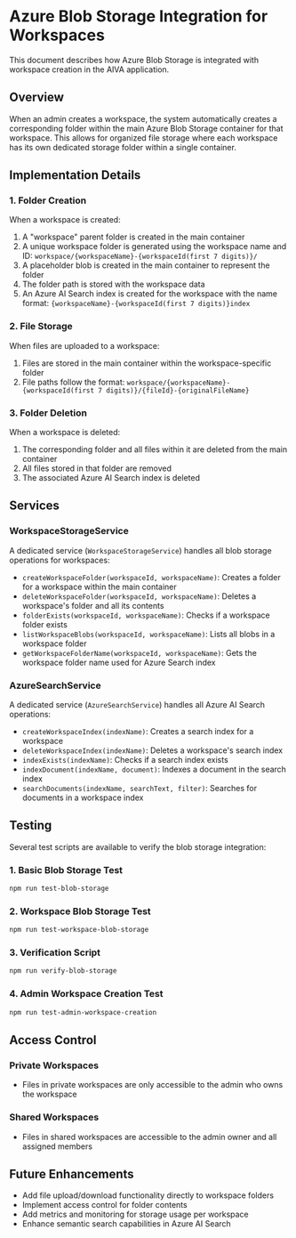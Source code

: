 # Azure Blob Storage Integration for Workspaces

This document describes how Azure Blob Storage is integrated with workspace creation in the AIVA application.

## Overview

When an admin creates a workspace, the system automatically creates a corresponding folder within the main Azure Blob Storage container for that workspace. This allows for organized file storage where each workspace has its own dedicated storage folder within a single container.

## Implementation Details

### 1. Folder Creation

When a workspace is created:
1. A "workspace" parent folder is created in the main container
2. A unique workspace folder is generated using the workspace name and ID: `workspace/{workspaceName}-{workspaceId(first 7 digits)}/`
3. A placeholder blob is created in the main container to represent the folder
4. The folder path is stored with the workspace data
5. An Azure AI Search index is created for the workspace with the name format: `{workspaceName}-{workspaceId(first 7 digits)}index`

### 2. File Storage

When files are uploaded to a workspace:
1. Files are stored in the main container within the workspace-specific folder
2. File paths follow the format: `workspace/{workspaceName}-{workspaceId(first 7 digits)}/{fileId}-{originalFileName}`

### 3. Folder Deletion

When a workspace is deleted:
1. The corresponding folder and all files within it are deleted from the main container
2. All files stored in that folder are removed
3. The associated Azure AI Search index is deleted

## Services

### WorkspaceStorageService

A dedicated service (`WorkspaceStorageService`) handles all blob storage operations for workspaces:

- `createWorkspaceFolder(workspaceId, workspaceName)`: Creates a folder for a workspace within the main container
- `deleteWorkspaceFolder(workspaceId, workspaceName)`: Deletes a workspace's folder and all its contents
- `folderExists(workspaceId, workspaceName)`: Checks if a workspace folder exists
- `listWorkspaceBlobs(workspaceId, workspaceName)`: Lists all blobs in a workspace folder
- `getWorkspaceFolderName(workspaceId, workspaceName)`: Gets the workspace folder name used for Azure Search index

### AzureSearchService

A dedicated service (`AzureSearchService`) handles all Azure AI Search operations:

- `createWorkspaceIndex(indexName)`: Creates a search index for a workspace
- `deleteWorkspaceIndex(indexName)`: Deletes a workspace's search index
- `indexExists(indexName)`: Checks if a search index exists
- `indexDocument(indexName, document)`: Indexes a document in the search index
- `searchDocuments(indexName, searchText, filter)`: Searches for documents in a workspace index

## Testing

Several test scripts are available to verify the blob storage integration:

### 1. Basic Blob Storage Test
```bash
npm run test-blob-storage
```

### 2. Workspace Blob Storage Test
```bash
npm run test-workspace-blob-storage
```

### 3. Verification Script
```bash
npm run verify-blob-storage
```

### 4. Admin Workspace Creation Test
```bash
npm run test-admin-workspace-creation
```

## Access Control

### Private Workspaces
- Files in private workspaces are only accessible to the admin who owns the workspace

### Shared Workspaces
- Files in shared workspaces are accessible to the admin owner and all assigned members

## Future Enhancements

- Add file upload/download functionality directly to workspace folders
- Implement access control for folder contents
- Add metrics and monitoring for storage usage per workspace
- Enhance semantic search capabilities in Azure AI Search